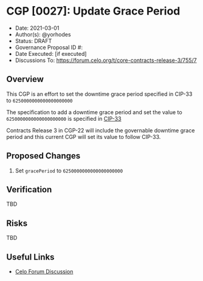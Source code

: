 # CGP [0027]: Update Grace Period

- Date: 2021-03-01
- Author(s): @yorhodes
- Status: DRAFT
- Governance Proposal ID #: 
- Date Executed: [if executed]
- Discussions To: https://forum.celo.org/t/core-contracts-release-3/755/7 

## Overview

This CGP is an effort to set the downtime grace period specified in CIP-33 to `6250000000000000000000` 

The specification to add a downtime grace period and set the value to `6250000000000000000000` is specified in [CIP-33](https://github.com/celo-org/celo-proposals/blob/master/CIPs/cip-0033.md)

Contracts Release 3 in CGP-22 will include the governable downtime grace period and this current CGP will set its value to follow CIP-33.

## Proposed Changes

1. Set `gracePeriod` to `6250000000000000000000` 

## Verification

TBD

## Risks

TBD

## Useful Links

- [Celo Forum Discussion](https://forum.celo.org/t/core-contracts-release-3/755)

